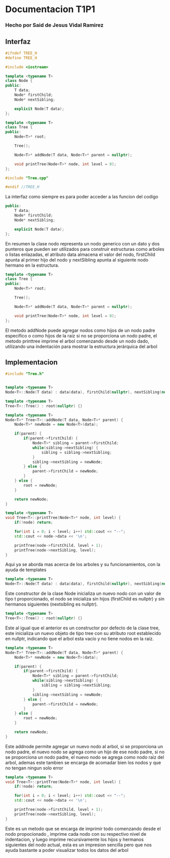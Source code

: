 # Documentacion T1P1
### Hecho por Said de Jesus Vidal Ramirez

## Interfaz
```c++
#ifndef TREE_H
#define TREE_H

#include <iostream>

template <typename T>
class Node {
public:
    T data;
    Node* firstChild;
    Node* nextSibling;

    explicit Node(T data);
};

template <typename T>
class Tree {
public:
    Node<T>* root;

    Tree();

    Node<T>* addNode(T data, Node<T>* parent = nullptr);

    void printTree(Node<T>* node, int level = 0);
};

#include "Tree.cpp"

#endif //TREE_H
```
La interfaz como siempre es para poder acceder a las funcion del codigo

```c++
public:
    T data;
    Node* firstChild;
    Node* nextSibling;

    explicit Node(T data);
};
```
En resumen la clase nodo representa un nodo generico con un dato y dos 
punteros que pueden ser utilizados para construir estructuras como 
arboles o listas enlazadas, el atributo data almacena el valor del 
nodo, firstChild apunta al primer hijo del nodo y 
nextSibling apunta al siguiente nodo hermano en la estructura.
```c++
template <typename T>
class Tree {
public:
    Node<T>* root;

    Tree();

    Node<T>* addNode(T data, Node<T>* parent = nullptr);

    void printTree(Node<T>* node, int level = 0);
};
```
El metodo addNode puede agregar nodos como hijos de un nodo 
padre especifico o como hijos de la raiz si no se proporciona un nodo padre, 
el metodo printtree imprime el arbol comenzando desde un nodo dado, 
utilizando una indentación para mostrar la estructura jerárquica del arbol

## Implementacion
```c++
#include "Tree.h"


template <typename T>
Node<T>::Node(T data) : data(data), firstChild(nullptr), nextSibling(nullptr) {}

template <typename T>
Tree<T>::Tree() : root(nullptr) {}

template <typename T>
Node<T>* Tree<T>::addNode(T data, Node<T>* parent) {
    Node<T>* newNode = new Node<T>(data);

    if(parent) {
        if(parent->firstChild) {
            Node<T>* sibling = parent->firstChild;
            while(sibling->nextSibling) {
                sibling = sibling->nextSibling;
            }
            sibling->nextSibling = newNode;
        } else {
            parent->firstChild = newNode;
        }
    } else {
        root = newNode;
    }

    return newNode;
}

template <typename T>
void Tree<T>::printTree(Node<T>* node, int level) {
    if(!node) return;

    for(int i = 0; i < level; i++) std::cout << "--";
    std::cout << node->data << '\n';

    printTree(node->firstChild, level + 1);
    printTree(node->nextSibling, level);
}
```
Aqui ya se aborda mas acerca de los arboles y su funcionamientos, con la ayuda de templates

```c++
template <typename T>
Node<T>::Node(T data) : data(data), firstChild(nullptr), nextSibling(nullptr) {}
```
Este constructor de la clase Node 
inicializa un nuevo nodo con un valor de tipo t 
proporcionado, el nodo se inicializa sin hijos 
(firstChild es nullptr) y sin hermanos siguientes (nextsibling es nullptr).

```c++
template <typename T>
Tree<T>::Tree() : root(nullptr) {}
```
Este al igual que el anterior es un constructor por defecto de la clase
tree, este inicializa un nuevo objeto de tipo tree con su atributo root 
establecido en nullptr, 
indicando que el arbol esta vacío y no tiene nodos en la raiz.

```c++
template <typename T>
Node<T>* Tree<T>::addNode(T data, Node<T>* parent) {
    Node<T>* newNode = new Node<T>(data);

    if(parent) {
        if(parent->firstChild) {
            Node<T>* sibling = parent->firstChild;
            while(sibling->nextSibling) {
                sibling = sibling->nextSibling;
            }
            sibling->nextSibling = newNode;
        } else {
            parent->firstChild = newNode;
        }
    } else {
        root = newNode;
    }

    return newNode;
}
```
Este addnode permite agregar un nuevo nodo al arbol, 
si se proporciona un nodo padre, el nuevo nodo se agrega como un 
hijo de ese nodo padre, si no se proporciona un nodo padre, 
el nuevo nodo se agrega como nodo raiz del arbol, ademas este tambien
se encarga de acomadar bien los nodos y que no tengan ningun solo error

```c++
template <typename T>
void Tree<T>::printTree(Node<T>* node, int level) {
    if(!node) return;

    for(int i = 0; i < level; i++) std::cout << "--";
    std::cout << node->data << '\n';

    printTree(node->firstChild, level + 1);
    printTree(node->nextSibling, level);
}
```
Este es un metodo que se encarga de imprimir todo comenzando desde el nodo propocionado
, imprime cada nodo con su respectivo nivel de indentacion, y luego imprime 
recursivamente los hijos y hermanos siguientes del nodo actual, esta es un impresion sencilla pero que nos ayuda bastante
a poder visualizar todos los datos del arbol


